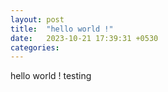 ```yaml
---
layout: post
title:  "hello world !"
date:   2023-10-21 17:39:31 +0530
categories:
---
```

hello world ! 
testing

